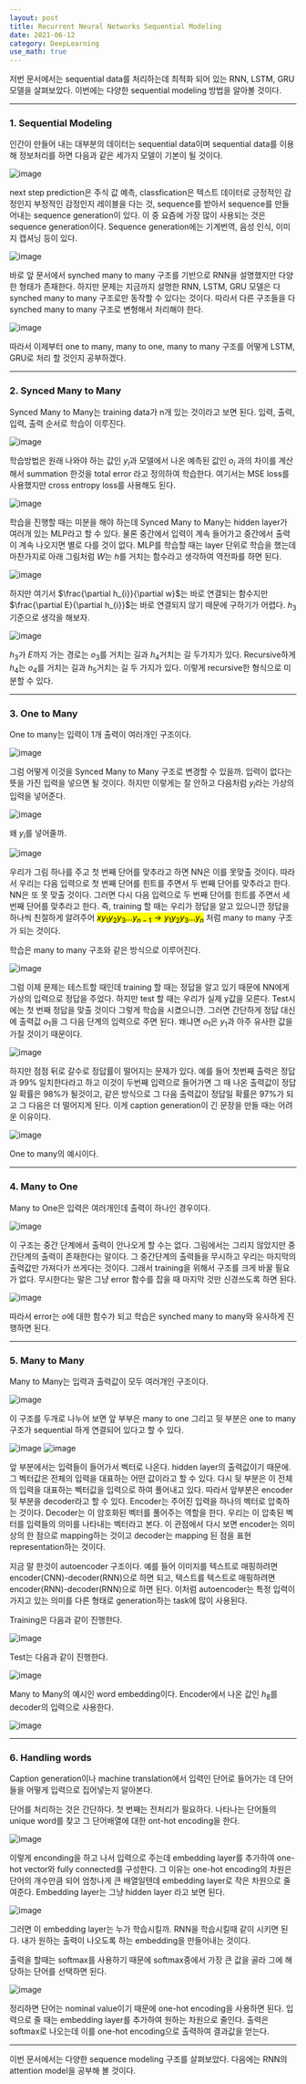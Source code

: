 ```yaml
---
layout: post
title: Recurrent Neural Networks Sequential Modeling
date: 2021-06-12
category: DeepLearning
use_math: true
---
```


저번 문서에서는 sequential data를 처리하는데 최적화 되어 있는 RNN, LSTM, GRU 모델을 살펴보았다. 이번에는 다양한 sequential modeling 방법을 알아볼 것이다.

---

### 1. Sequential Modeling

인간이 만들어 내는 대부분의 데이터는 sequential data이며 sequential data를 이용해 정보처리를 하면 다음과 같은 세가지 모델이 기본이 될 것이다. 

![image](https://user-images.githubusercontent.com/61526722/121516703-7e844680-ca29-11eb-9954-927d32f502a7.png)

next step prediction은 주식 값 예측, classfication은 텍스트 데이터로 긍정적인 감정인지 부정적인 감정인지 레이블을 다는 것, sequence를 받아서 sequence를 만들어내는 sequence generation이 있다. 이 중 요즘에 가장 많이 사용되는 것은 sequence generation이다. Sequence generation에는 기계번역, 음성 인식, 이미지 캡셔닝 등이 있다. 

![image](https://user-images.githubusercontent.com/61526722/121544207-82719200-ca44-11eb-9be8-fac7ea9b88b9.png)

바로 앞 문서에서 synched many to many 구조를 기반으로 RNN을 설명했지만 다양한 형태가 존재한다. 하지만 문제는 지금까지 설명한 RNN, LSTM, GRU 모델은 다 synched many to many 구조로만 동작할 수 있다는 것이다. 따라서 다른 구조들을 다 synched many to many 구조로 변형해서 처리해야 한다. 

![image](https://user-images.githubusercontent.com/61526722/121529481-67e4ec00-ca37-11eb-980f-a6dba6e19623.png)

따라서 이제부터 one to many, many to one, many to many 구조를 어떻게 LSTM, GRU로 처리 할 것인지 공부하겠다.

---

### 2. Synced Many to Many

Synced Many to Many는 training data가 n개 있는 것이라고 보면 된다. 입력, 출력, 입력, 출력 순서로 학습이 이루진다.

![image](https://user-images.githubusercontent.com/61526722/121530114-0bce9780-ca38-11eb-9d10-f6ecc45533b4.png)

학습방법은 원래 나와야 하는 값인 $y_{i}$과 모델에서 나온 예측된 값인 $o_{i}$ 과의 차이를 계산해서 summation 한것을 total error 라고 정의하여 학습한다. 여기서는 MSE loss를 사용했지만 cross entropy loss를 사용해도 된다. 

![image](https://user-images.githubusercontent.com/61526722/121530532-7bdd1d80-ca38-11eb-965d-9412b2904719.png)

학습을 진행할 때는 미분을 해야 하는데 Synced Many to Many는 hidden layer가 여러개 있는 MLP라고 할 수 있다. 물론 중간에서 입력이 계속 들어가고 중간에서 출력이 계속 나오지면 별로 다를 것이 없다. MLP를 학습할 때는 layer 단위로 학습을 했는데 마찬가지로 아래 그림처럼 $W$는 $h$를 거치는 함수라고 생각하여 역전파를 하면 된다. 

![image](https://user-images.githubusercontent.com/61526722/121531514-6e746300-ca39-11eb-899e-81236aeec762.png)

하지만 여기서 $\frac{\partial h_{i}}{\partial w}$는 바로 연결되는 함수지만  $\frac{\partial E}{\partial h_{i}}$는 바로 연결되지 않기 때문에 구하기가 어렵다. $h_{3}$ 기준으로 생각을 해보자. 

![image](https://user-images.githubusercontent.com/61526722/121532745-9a441880-ca3a-11eb-8bde-3aa50ee64ed4.png)

$h_{3}$가 $E$까지 가는 경로는 $o_{3}$를 거치는 길과 $h_{4}$거치는 길 두가지가 있다. Recursive하게 $h_{4}$는 $o_{4}$를 거치는 길과 $h_{5}$거치는 길 두 가지가 있다. 이렇게 recursive한 형식으로 미분할 수 있다. 

---

### 3. One to Many

One to many는 입력이 1개 출력이 여러개인 구조이다. 

![image](https://user-images.githubusercontent.com/61526722/121532894-bba50480-ca3a-11eb-8383-35ae16b76bda.png)

그럼 어떻게 이것을  Synced Many to Many 구조로 변경할 수 있을까. 입력이 없다는 뜻을 가진 입력을 넣으면 될 것이다. 하지만 이렇게는 잘 안하고 
다음처럼 $y_{i}$라는 가상의 입력을 넣어준다. 

![image](https://user-images.githubusercontent.com/61526722/121533469-44bc3b80-ca3b-11eb-959e-3f0a91e03996.png)

왜 $y_{i}$를 넣어줄까. 

![image](https://user-images.githubusercontent.com/61526722/121533844-a11f5b00-ca3b-11eb-9f3b-661c4138c35c.png)

우리가 그림 하나를 주고 첫 번째 단어를 맞추라고 하면 NN은 이를 못맞출 것이다. 따라서 우리는 다음 입력으로 첫 번째 단어를 힌트를 주면서 두 번째 단어를 맞추라고 한다. NN은 또 못 맞출 것이다. 그러면 다시 다음 입력으로 두 번째 단어를 힌트를 주면서 세 번째 단어를 맞추라고 한다. 즉, training 할 때는 우리가 정답을 알고 있으니깐 정답을 하나씩 친절하게 알려주어 <mark>$x y_{1} y_{2} y_{3}...y_{n-1}\rightarrow y_{1} y_{2} y_{3}...y_{n}$</mark> 처럼 many to many 구조가 되는 것이다. 

학습은 many to many 구조와 같은 방식으로 이루어진다. 

![image](https://user-images.githubusercontent.com/61526722/121534652-623dd500-ca3c-11eb-89e2-1c7b0f8476d9.png)

그럼 이제 문제는 테스트할 때인데 training 할 때는 정답을 알고 있기 때문에 NN에게 가상의 입력으로 정답을 주었다. 하지만 test 할 때는 우리가 실제 y값을 모른다. Test시에는 첫 번째 정답을 맞출 것이다 그렇게 학습을 시켰으니깐. 그러면 간단하게 정답 대신에 출력값 $o_{1}$을 그 다음 단계의 입력으로 주면 된다. 왜냐면 $o_{1}$은 $y_{1}$과 아주 유사한 값을 가질 것이기 때문이다.  

![image](https://user-images.githubusercontent.com/61526722/121535025-bba60400-ca3c-11eb-88e8-35e936408e9b.png)

하지만 점점 뒤로 갈수로 정답률이 떨어지는 문제가 있다. 예를 들어 첫번째 출력은 정답과 99% 일치한다라고 하고 이것이 두번째 입력으로 들어가면 그 때 나온 출력값이 정답일 확률은 98%가 될것이고, 같은 방식으로 그 다음 출력값이 정답일 확률은 97%가 되고 그 다음은 더 떨어지게 된다. 이게 caption generation이 긴 문장을 만들 때는 어려운 이유이다. 

![image](https://user-images.githubusercontent.com/61526722/121539706-daa69500-ca40-11eb-91e7-994df33426d9.png)

One to many의 예시이다.

---

### 4. Many to One

Many to One은 입력은 여러개인데 출력이 하나인 경우이다. 

![image](https://user-images.githubusercontent.com/61526722/121536035-aa112c00-ca3d-11eb-906d-451a13a8f6b6.png)

이 구조는 중간 단계에서 출력이 안나오게 할 수는 없다. 그림에서는 그리지 않았지만 중간단계의 출력이 존재한다는 말이다. 그 중간단계의 출력들을 무시하고 우리는 마지막의 출력값만 가져다가 쓰게다는 것이다. 그래서 training을 위해서 구조를 크게 바꿀 필요가 없다. 무시한다는 말은 그냥 error 함수를 잡을 때 마지막 것만 신경쓰도록 하면 된다. 

![image](https://user-images.githubusercontent.com/61526722/121536600-2e63af00-ca3e-11eb-80ab-d3a9514d7e13.png)

따라서 error는 $o$에 대한 함수가 되고 학습은 synched many to many와 유사하게 진행하면 된다.

---

### 5. Many to Many

Many to Many는 입력과 출력값이 모두 여러개인 구조이다.

![image](https://user-images.githubusercontent.com/61526722/121536962-797dc200-ca3e-11eb-8156-41a0d58a35dd.png)

이 구조를 두개로 나누어 보면 앞 부부은 many to one 그리고 뒷 부분은 one to many 구조가 sequential 하게 연결되어 있다고 할 수 있다. 

![image](https://user-images.githubusercontent.com/61526722/121537432-e1cca380-ca3e-11eb-9713-0402ca95d57d.png)
![image](https://user-images.githubusercontent.com/61526722/121537436-e2fdd080-ca3e-11eb-9b77-5d3a80664b80.png)

앞 부분에서는 입력들이 들어가서 벡터로 나온다. hidden layer의 출력값이기 때문에. 그 벡터값은 전체의 입력을 대표하는 어떤 값이라고 할 수 있다. 다시 뒷 부분은 이 전체의 입력을 대표하는 벡터값을 입력으로 하여 풀어내고 있다. 따라서 <mask>앞부분은 encoder 뒷 부분을 decoder</mask>라고 할 수 있다. Encoder는 주어진 입력을 하나의 벡터로 압축하는 것이다. Decoder는 이 암호화된 벡터를 풀어주는 역할을 한다. 우리는 이 압축된 벡터를 입력들의 의미를 나타내는 벡터라고 본다. 이 관점에서 다시 보면 encoder는 의미상의 한 점으로 mapping하는 것이고 decoder는 mapping 된 점을 표현 representation하는 것이다. 

지금 말 한것이 <mask>autoencoder 구조</mask>이다. 예를 들어 이미지를 텍스트로 매핑하려면 encoder(CNN)-decoder(RNN)으로 하면 되고, 텍스트를 텍스트로 매핑하려면 encoder(RNN)-decoder(RNN)으로 하면 된다. 이처럼 autoencoder는 특정 입력이 가지고 있는 의미를 다른 형태로 generation하는 task에 많이 사용된다. 

Training은 다음과 같이 진행한다. 

![image](https://user-images.githubusercontent.com/61526722/121538651-ea71a980-ca3f-11eb-9df9-88c5be4f60b9.png)

Test는 다음과 같이 진행한다. 

![image](https://user-images.githubusercontent.com/61526722/121539537-b8ad1280-ca40-11eb-9f9f-2a1afa62fca6.png)

Many to Many의 예시인 word embedding이다. Encoder에서 나온 값인 $h_{8}$를 decoder의 입력으로 사용한다. 

![image](https://user-images.githubusercontent.com/61526722/121540203-40931c80-ca41-11eb-8046-39e164479fd2.png)

---

### 6. Handling words 

Caption generation이나 machine translation에서 입력인 단어로 들어가는 데 단어들을 어떻게 입력으로 집어넣는지 알아본다.

단어를 처리하는 것은 간단하다. 첫 번째는 전처리가 필요하다. 나타나는 단어들의 unique word를 찾고 그 단어배열에 대한 ont-hot encoding을 한다. 

![image](https://user-images.githubusercontent.com/61526722/121542173-e1cea280-ca42-11eb-8f9f-1f3b601e3c42.png)

이렇게 enconding을 하고 나서 입력으로 주는데 embedding layer를 추가하여 one-hot vector와 fully connected를 구성한다. 그 이유는 one-hot encoding의 차원은 단어의 개수만큼 되어 엄청나게 큰 배열일텐데 embedding layer로 작은 차원으로 줄여준다. Embedding layer는 그냥 hidden layer 라고 보면 된다. 

![image](https://user-images.githubusercontent.com/61526722/121542717-5570af80-ca43-11eb-8b01-84dc69121370.png)

그러면 이 embedding layer는 누가 학습시킬까. RNN을 학습시킬때 같이 시키면 된다. 내가 원하는 출력이 나오도록 하는 embedding을 만들어내는 것이다.

출력을 할때는 softmax를 사용하기 때문에 softmax중에서 가장 큰 값을 골라 그에 해당하는 단어를 선택하면 된다. 

![image](https://user-images.githubusercontent.com/61526722/121544051-6241d300-ca44-11eb-9594-d3637e873c8d.png)

정리하면 단어는 nominal value이기 때문에 one-hot encoding을 사용하면 된다. 입력으로 줄 때는 embedding layer를 추가하여 원하는 차원으로 줄인다. 출력은 softmax로 나오는데 이를 one-hot encoding으로 출력하여 결과값을 얻는다. 


---

이번 문서에서는 다양한 sequence modeling 구조를 살펴보았다. 다음에는 RNN의 attention model을 공부해 볼 것이다. 



